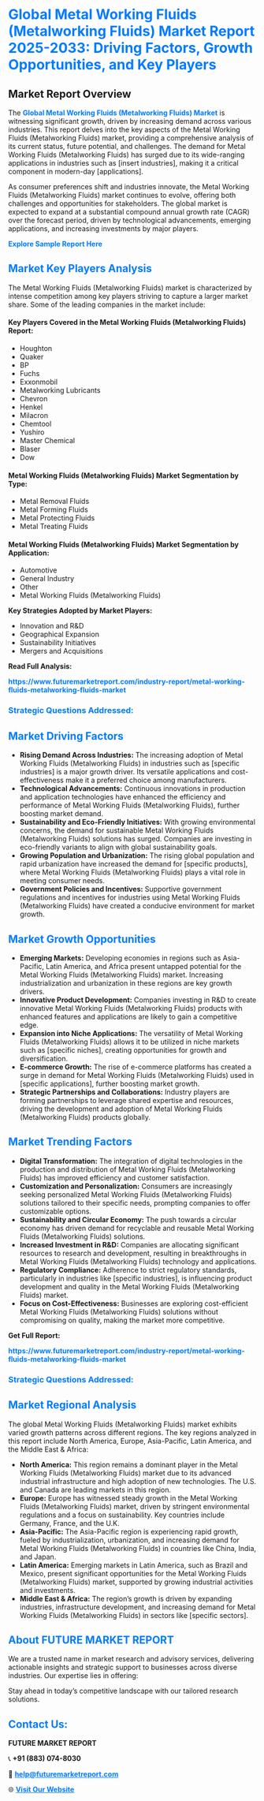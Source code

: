 <h1 style="color: #007BFF;">Global Metal Working Fluids (Metalworking Fluids) Market Report 2025-2033: Driving Factors, Growth Opportunities, and Key Players</h1>

<section id="overview">
<h2>Market Report Overview</h2>
<p>The <a href="https://www.futuremarketreport.com/industry-report/metal-working-fluids-metalworking-fluids-market" style="color: #007BFF; text-decoration: none;"><strong>Global Metal Working Fluids (Metalworking Fluids) Market</strong></a> is witnessing significant growth, driven by increasing demand across various industries. This report delves into the key aspects of the Metal Working Fluids (Metalworking Fluids) market, providing a comprehensive analysis of its current status, future potential, and challenges. The demand for Metal Working Fluids (Metalworking Fluids) has surged due to its wide-ranging applications in industries such as [insert industries], making it a critical component in modern-day [applications].</p>
<p>As consumer preferences shift and industries innovate, the Metal Working Fluids (Metalworking Fluids) market continues to evolve, offering both challenges and opportunities for stakeholders. The global market is expected to expand at a substantial compound annual growth rate (CAGR) over the forecast period, driven by technological advancements, emerging applications, and increasing investments by major players.</p>
</section>

<section id="overview">
<p><a href="https://www.futuremarketreport.com/request-sample/reportId=119862" style="color: #007BFF; text-decoration: none;"><strong>Explore Sample Report Here</strong></a></p>
</section>

<section id="key-players">
<h2 style="color: #007BFF;">Market Key Players Analysis</h2>
<p>The Metal Working Fluids (Metalworking Fluids) market is characterized by intense competition among key players striving to capture a larger market share. Some of the leading companies in the market include:</p>
<h4>Key Players Covered in the Metal Working Fluids (Metalworking Fluids) Report:</h4>
<ul><li>Houghton</li><li>Quaker</li><li>BP</li><li>Fuchs</li><li>Exxonmobil</li><li>Metalworking Lubricants</li><li>Chevron</li><li>Henkel</li><li>Milacron</li><li>Chemtool</li><li>Yushiro</li><li>Master Chemical</li><li>Blaser</li><li>Dow</li></ul>
<h4>Metal Working Fluids (Metalworking Fluids) Market Segmentation by Type:</h4>
<ul><li>Metal Removal Fluids</li><li>Metal Forming Fluids</li><li>Metal Protecting Fluids</li><li>Metal Treating Fluids</li></ul>

<h4>Metal Working Fluids (Metalworking Fluids) Market Segmentation by Application:</h4>
<ul><li>Automotive</li><li>General Industry</li><li>Other</li><li>Metal Working Fluids (Metalworking Fluids)</li></ul>
<p><strong>Key Strategies Adopted by Market Players:</strong></p>
<ul>
<li>Innovation and R&D</li>
<li>Geographical Expansion</li>
<li>Sustainability Initiatives</li>
<li>Mergers and Acquisitions</li>
</ul>
</section>

<section>
<p><strong>Read Full Analysis: </strong></p><a href="https://www.futuremarketreport.com/industry-report/metal-working-fluids-metalworking-fluids-market" style="color: #007BFF; text-decoration: none;"><strong>https://www.futuremarketreport.com/industry-report/metal-working-fluids-metalworking-fluids-market</strong></a>
<h3 style="color: #007BFF;">Strategic Questions Addressed:</h3>
</section>

<section id="driving-factors">
<h2 style="color: #007BFF;">Market Driving Factors</h2>
<ul>
<li><strong>Rising Demand Across Industries:</strong> The increasing adoption of Metal Working Fluids (Metalworking Fluids) in industries such as [specific industries] is a major growth driver. Its versatile applications and cost-effectiveness make it a preferred choice among manufacturers.</li>
<li><strong>Technological Advancements:</strong> Continuous innovations in production and application technologies have enhanced the efficiency and performance of Metal Working Fluids (Metalworking Fluids), further boosting market demand.</li>
<li><strong>Sustainability and Eco-Friendly Initiatives:</strong> With growing environmental concerns, the demand for sustainable Metal Working Fluids (Metalworking Fluids) solutions has surged. Companies are investing in eco-friendly variants to align with global sustainability goals.</li>
<li><strong>Growing Population and Urbanization:</strong> The rising global population and rapid urbanization have increased the demand for [specific products], where Metal Working Fluids (Metalworking Fluids) plays a vital role in meeting consumer needs.</li>
<li><strong>Government Policies and Incentives:</strong> Supportive government regulations and incentives for industries using Metal Working Fluids (Metalworking Fluids) have created a conducive environment for market growth.</li>
</ul>
</section>

<section id="growth-opportunities">
<h2 style="color: #007BFF;">Market Growth Opportunities</h2>
<ul>
<li><strong>Emerging Markets:</strong> Developing economies in regions such as Asia-Pacific, Latin America, and Africa present untapped potential for the Metal Working Fluids (Metalworking Fluids) market. Increasing industrialization and urbanization in these regions are key growth drivers.</li>
<li><strong>Innovative Product Development:</strong> Companies investing in R&D to create innovative Metal Working Fluids (Metalworking Fluids) products with enhanced features and applications are likely to gain a competitive edge.</li>
<li><strong>Expansion into Niche Applications:</strong> The versatility of Metal Working Fluids (Metalworking Fluids) allows it to be utilized in niche markets such as [specific niches], creating opportunities for growth and diversification.</li>
<li><strong>E-commerce Growth:</strong> The rise of e-commerce platforms has created a surge in demand for Metal Working Fluids (Metalworking Fluids) used in [specific applications], further boosting market growth.</li>
<li><strong>Strategic Partnerships and Collaborations:</strong> Industry players are forming partnerships to leverage shared expertise and resources, driving the development and adoption of Metal Working Fluids (Metalworking Fluids) products globally.</li>
</ul>
</section>

<section id="trending-factors">
<h2 style="color: #007BFF;">Market Trending Factors</h2>
<ul>
<li><strong>Digital Transformation:</strong> The integration of digital technologies in the production and distribution of Metal Working Fluids (Metalworking Fluids) has improved efficiency and customer satisfaction.</li>
<li><strong>Customization and Personalization:</strong> Consumers are increasingly seeking personalized Metal Working Fluids (Metalworking Fluids) solutions tailored to their specific needs, prompting companies to offer customizable options.</li>
<li><strong>Sustainability and Circular Economy:</strong> The push towards a circular economy has driven demand for recyclable and reusable Metal Working Fluids (Metalworking Fluids) solutions.</li>
<li><strong>Increased Investment in R&D:</strong> Companies are allocating significant resources to research and development, resulting in breakthroughs in Metal Working Fluids (Metalworking Fluids) technology and applications.</li>
<li><strong>Regulatory Compliance:</strong> Adherence to strict regulatory standards, particularly in industries like [specific industries], is influencing product development and quality in the Metal Working Fluids (Metalworking Fluids) market.</li>
<li><strong>Focus on Cost-Effectiveness:</strong> Businesses are exploring cost-efficient Metal Working Fluids (Metalworking Fluids) solutions without compromising on quality, making the market more competitive.</li>
</ul>
</section>

<section>
<p><strong>Get Full Report: </strong></p><a href="https://www.futuremarketreport.com/industry-report/metal-working-fluids-metalworking-fluids-market" style="color: #007BFF; text-decoration: none;"><strong>https://www.futuremarketreport.com/industry-report/metal-working-fluids-metalworking-fluids-market</strong></a>
<h3 style="color: #007BFF;">Strategic Questions Addressed:</h3>
</section>


<section id="regional-analysis">
<h2 style="color: #007BFF;">Market Regional Analysis</h2>
<p>The global Metal Working Fluids (Metalworking Fluids) market exhibits varied growth patterns across different regions. The key regions analyzed in this report include North America, Europe, Asia-Pacific, Latin America, and the Middle East & Africa:</p>
<ul>
<li><strong>North America:</strong> This region remains a dominant player in the Metal Working Fluids (Metalworking Fluids) market due to its advanced industrial infrastructure and high adoption of new technologies. The U.S. and Canada are leading markets in this region.</li>
<li><strong>Europe:</strong> Europe has witnessed steady growth in the Metal Working Fluids (Metalworking Fluids) market, driven by stringent environmental regulations and a focus on sustainability. Key countries include Germany, France, and the U.K.</li>
<li><strong>Asia-Pacific:</strong> The Asia-Pacific region is experiencing rapid growth, fueled by industrialization, urbanization, and increasing demand for Metal Working Fluids (Metalworking Fluids) in countries like China, India, and Japan.</li>
<li><strong>Latin America:</strong> Emerging markets in Latin America, such as Brazil and Mexico, present significant opportunities for the Metal Working Fluids (Metalworking Fluids) market, supported by growing industrial activities and investments.</li>
<li><strong>Middle East & Africa:</strong> The region’s growth is driven by expanding industries, infrastructure development, and increasing demand for Metal Working Fluids (Metalworking Fluids) in sectors like [specific sectors].</li>
</ul>
</section>

<footer>
<h2 style="color: #007BFF;">About FUTURE MARKET REPORT</h2>
<p>We are a trusted name in market research and advisory services, delivering actionable insights and strategic support to businesses across diverse industries. Our expertise lies in offering:</p>

<p>Stay ahead in today’s competitive landscape with our tailored research solutions.</p>

<h2 style="color: #007BFF;">Contact Us:</h2>
<p><strong>FUTURE MARKET REPORT</strong></p>
<p>📞 <strong>+91 (883) 074-8030</strong></p>
<p>📧 <strong><a href="mailto:help@futuremarketreport.com" style="color: #007BFF;">help@futuremarketreport.com</a></strong></p>
<p>🌐 <strong><a href="https://www.futuremarketreport.com/" style="color: #007BFF;">Visit Our Website</a></strong></p>
</footer>